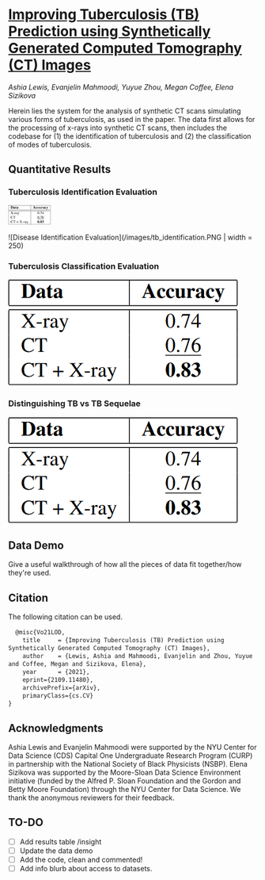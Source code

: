 # [Improving Tuberculosis (TB) Prediction using Synthetically Generated Computed Tomography (CT) Images](https://arxiv.org/abs/2109.11480)
*Ashia Lewis, Evanjelin Mahmoodi, Yuyue Zhou, Megan Coffee, Elena Sizikova*

Herein lies the system for the analysis of synthetic CT scans simulating various forms of tuberculosis, as used in the paper. The data first allows for the processing of x-rays into synthetic CT scans, then includes the codebase for (1) the identification of tuberculosis and (2) the classification of modes of tuberculosis. 

## Quantitative Results 

### Tuberculosis Identification Evaluation

<img src="https://github.com/AeRabelais/synthetic_ct/blob/main/images/tb_classification.PNG" width=17% height=17%>

![Disease Identification Evaluation](/images/tb_identification.PNG | width = 250)

### Tuberculosis Classification Evaluation

![Disease Classification](/images/tb_classification.PNG)

### Distinguishing TB vs TB Sequelae

![Classification of TB vs TB Sequelae](/images/tb_tbseq.PNG)

## Data Demo

Give a useful walkthrough of how all the pieces of data fit together/how they're used.

## Citation 

The following citation can be used.
```
  @misc{Vo21LOD,
    title     = {Improving Tuberculosis (TB) Prediction using Synthetically Generated Computed Tomography (CT) Images},
    author    = {Lewis, Ashia and Mahmoodi, Evanjelin and Zhou, Yuyue and Coffee, Megan and Sizikova, Elena},
    year      = {2021},
    eprint={2109.11480},
    archivePrefix={arXiv},
    primaryClass={cs.CV}
}
```

## Acknowledgments

Ashia Lewis and Evanjelin Mahmoodi were supported by the NYU Center for Data Science (CDS) Capital One Undergraduate Research Program (CURP) in partnership with the National Society of Black Physicists (NSBP). Elena Sizikova was supported by the Moore-Sloan Data Science Environment initiative (funded by the Alfred P. Sloan Foundation and the Gordon and Betty Moore Foundation) through the NYU Center for Data Science. We thank the anonymous reviewers for their feedback.

## TO-DO

- [ ] Add results table /insight
- [ ] Update the data demo
- [ ] Add the code, clean and commented!
- [ ] Add info blurb about access to datasets.
